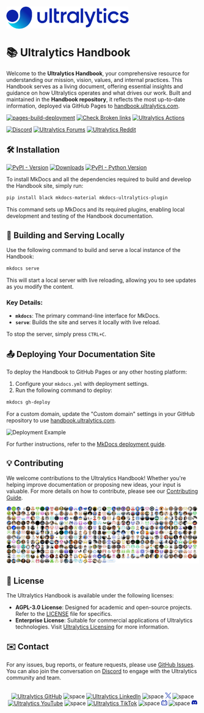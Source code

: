 <br>
<a href="https://www.ultralytics.com/" target="_blank"><img src="https://raw.githubusercontent.com/ultralytics/assets/main/logo/Ultralytics_Logotype_Original.svg" width="320" alt="Ultralytics logo"></a>

# 📚 Ultralytics Handbook

Welcome to the **Ultralytics Handbook**, your comprehensive resource for understanding our mission, vision, values, and internal practices. This Handbook serves as a living document, offering essential insights and guidance on how Ultralytics operates and what drives our work. Built and maintained in the **Handbook repository**, it reflects the most up-to-date information, deployed via GitHub Pages to [handbook.ultralytics.com](https://handbook.ultralytics.com).

[![pages-build-deployment](https://github.com/ultralytics/handbook/actions/workflows/pages/pages-build-deployment/badge.svg)](https://github.com/ultralytics/handbook/actions/workflows/pages/pages-build-deployment)
[![Check Broken links](https://github.com/ultralytics/handbook/actions/workflows/links.yml/badge.svg)](https://github.com/ultralytics/handbook/actions/workflows/links.yml)
[![Ultralytics Actions](https://github.com/ultralytics/handbook/actions/workflows/format.yml/badge.svg)](https://github.com/ultralytics/handbook/actions/workflows/format.yml)

<a href="https://discord.com/invite/ultralytics"><img alt="Discord" src="https://img.shields.io/discord/1089800235347353640?logo=discord&logoColor=white&label=Discord&color=blue"></a> <a href="https://community.ultralytics.com/"><img alt="Ultralytics Forums" src="https://img.shields.io/discourse/users?server=https%3A%2F%2Fcommunity.ultralytics.com&logo=discourse&label=Forums&color=blue"></a> <a href="https://reddit.com/r/ultralytics"><img alt="Ultralytics Reddit" src="https://img.shields.io/reddit/subreddit-subscribers/ultralytics?style=flat&logo=reddit&logoColor=white&label=Reddit&color=blue"></a>

## 🛠️ Installation

[![PyPI - Version](https://img.shields.io/pypi/v/ultralytics?logo=pypi&logoColor=white)](https://pypi.org/project/ultralytics/)
[![Downloads](https://static.pepy.tech/badge/ultralytics)](https://pepy.tech/project/ultralytics)
[![PyPI - Python Version](https://img.shields.io/pypi/pyversions/ultralytics?logo=python&logoColor=gold)](https://pypi.org/project/ultralytics/)

To install MkDocs and all the dependencies required to build and develop the Handbook site, simply run:

```bash
pip install black mkdocs-material mkdocs-ultralytics-plugin
```

This command sets up MkDocs and its required plugins, enabling local development and testing of the Handbook documentation.

## 🚀 Building and Serving Locally

Use the following command to build and serve a local instance of the Handbook:

```bash
mkdocs serve
```

This will start a local server with live reloading, allowing you to see updates as you modify the content.

### Key Details:

- **`mkdocs`**: The primary command-line interface for MkDocs.
- **`serve`**: Builds the site and serves it locally with live reload.

To stop the server, simply press `CTRL+C`.

## 📤 Deploying Your Documentation Site

To deploy the Handbook to GitHub Pages or any other hosting platform:

1. Configure your `mkdocs.yml` with deployment settings.
2. Run the following command to deploy:

```bash
mkdocs gh-deploy
```

For a custom domain, update the "Custom domain" settings in your GitHub repository to use [handbook.ultralytics.com](https://handbook.ultralytics.com).

![Deployment Example](https://user-images.githubusercontent.com/26833433/210150206-9e86dcd7-10af-43e4-9eb2-9518b3799eac.png)

For further instructions, refer to the [MkDocs deployment guide](https://www.mkdocs.org/user-guide/deploying-your-docs/).

## 💡 Contributing

We welcome contributions to the Ultralytics Handbook! Whether you're helping improve documentation or proposing new ideas, your input is valuable. For more details on how to contribute, please see our [Contributing Guide](https://docs.ultralytics.com/help/contributing/).

![Ultralytics open-source contributors](https://raw.githubusercontent.com/ultralytics/assets/main/im/image-contributors.png)

## 📜 License

The Ultralytics Handbook is available under the following licenses:

- **AGPL-3.0 License**: Designed for academic and open-source projects. Refer to the [LICENSE](https://github.com/ultralytics/handbook/blob/main/LICENSE) file for specifics.
- **Enterprise License**: Suitable for commercial applications of Ultralytics technologies. Visit [Ultralytics Licensing](https://www.ultralytics.com/license) for more information.

## ✉️ Contact

For any issues, bug reports, or feature requests, please use [GitHub Issues](https://github.com/ultralytics/handbook/issues). You can also join the conversation on [Discord](https://discord.com/invite/ultralytics) to engage with the Ultralytics community and team.

<br>
<div align="center">
  <a href="https://github.com/ultralytics"><img src="https://github.com/ultralytics/assets/raw/main/social/logo-social-github.png" width="3%" alt="Ultralytics GitHub"></a>
  <img src="https://github.com/ultralytics/assets/raw/main/social/logo-transparent.png" width="3%" alt="space">
  <a href="https://www.linkedin.com/company/ultralytics/"><img src="https://github.com/ultralytics/assets/raw/main/social/logo-social-linkedin.png" width="3%" alt="Ultralytics LinkedIn"></a>
  <img src="https://github.com/ultralytics/assets/raw/main/social/logo-transparent.png" width="3%" alt="space">
  <a href="https://twitter.com/ultralytics"><img src="https://github.com/ultralytics/assets/raw/main/social/logo-social-twitter.png" width="3%" alt="Ultralytics Twitter"></a>
  <img src="https://github.com/ultralytics/assets/raw/main/social/logo-transparent.png" width="3%" alt="space">
  <a href="https://youtube.com/ultralytics?sub_confirmation=1"><img src="https://github.com/ultralytics/assets/raw/main/social/logo-social-youtube.png" width="3%" alt="Ultralytics YouTube"></a>
  <img src="https://github.com/ultralytics/assets/raw/main/social/logo-transparent.png" width="3%" alt="space">
  <a href="https://www.tiktok.com/@ultralytics"><img src="https://github.com/ultralytics/assets/raw/main/social/logo-social-tiktok.png" width="3%" alt="Ultralytics TikTok"></a>
  <img src="https://github.com/ultralytics/assets/raw/main/social/logo-transparent.png" width="3%" alt="space">
  <a href="https://ultralytics.com/bilibili"><img src="https://github.com/ultralytics/assets/raw/main/social/logo-social-bilibili.png" width="3%" alt="Ultralytics BiliBili"></a>
  <img src="https://github.com/ultralytics/assets/raw/main/social/logo-transparent.png" width="3%" alt="space">
  <a href="https://discord.com/invite/ultralytics"><img src="https://github.com/ultralytics/assets/raw/main/social/logo-social-discord.png" width="3%" alt="Ultralytics Discord"></a>
</div>
